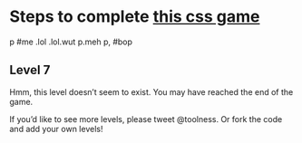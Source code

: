 # Steps to complete [this css game](https://toolness.github.io/css-selector-game/)

p
#me
.lol
.lol.wut
p.meh
p, #bop

## Level 7

Hmm, this level doesn’t seem to exist. You may have reached the end of the game.

If you’d like to see more levels, please tweet @toolness. Or fork the code and add your own levels!
